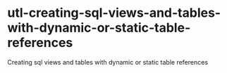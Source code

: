 # utl-creating-sql-views-and-tables-with-dynamic-or-static-table-references
Creating sql views and tables with dynamic or static table references
